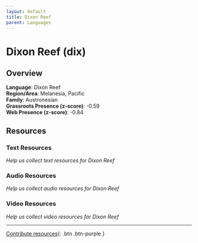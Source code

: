 ```yaml
---
layout: default
title: Dixon Reef
parent: Languages
---
```


# Dixon Reef (dix)

## Overview

**Language**: Dixon Reef  
**Region/Area**: Melanesia, Pacific  
**Family**: Austronesian  
**Grassroots Presence (z-score)**: -0.59  
**Web Presence (z-score)**: -0.84  

## Resources

### Text Resources
*Help us collect text resources for Dixon Reef*

### Audio Resources
*Help us collect audio resources for Dixon Reef*

### Video Resources
*Help us collect video resources for Dixon Reef*

---

[Contribute resources](https://forms.office.com/e/1SfLJx3u1r){: .btn .btn-purple }
